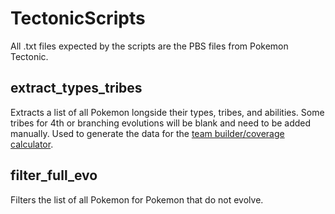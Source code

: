 # TectonicScripts
All .txt files expected by the scripts are the PBS files from Pokemon Tectonic.
## extract_types_tribes
Extracts a list of all Pokemon longside their types, tribes, and abilities. Some tribes for 4th or branching evolutions will be blank and need to be added manually. Used to generate the data for the [team builder/coverage calculator](https://docs.google.com/spreadsheets/d/14JS_0oAJpP7EB9LrtIShvPYshig1oSVsBKCSVAVV6tc/edit?usp=sharing).
## filter_full_evo
Filters the list of all Pokemon for Pokemon that do not evolve.